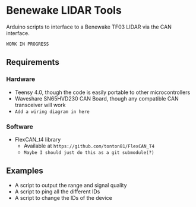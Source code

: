 # Benewake LIDAR Tools
Arduino scripts to interface to a Benewake TF03 LIDAR via the CAN interface.

```
WORK IN PROGRESS
```

## Requirements
### Hardware
* Teensy 4.0, though the code is easily portable to other microcontrollers
* Waveshare SN65HVD230 CAN Board, though any compatible CAN transceiver will work
* `Add a wiring diagram in here`

### Software
* FlexCAN_t4 library 
  * Available at `https://github.com/tonton81/FlexCAN_T4`
  * `Maybe I should just do this as a git submodule(?)`


## Examples
* A script to output the range and signal quality
* A script to ping all the different IDs
* A script to change the IDs of the device
